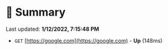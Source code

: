 # 📖 Summary
Last updated: **1/12/2022, 7:15:48 PM**

- `GET` [https://google.com](https://google.com) - **Up** (148ms)
